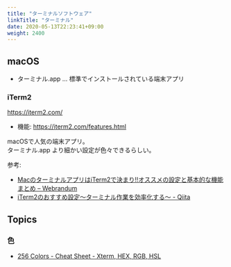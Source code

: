 ```yaml
---
title: "ターミナルソフトウェア"
linkTitle: "ターミナル"
date: 2020-05-13T22:23:41+09:00
weight: 2400
---
```


## macOS
- ターミナル.app ... 標準でインストールされている端末アプリ

### iTerm2

https://iterm2.com/

- 機能: https://iterm2.com/features.html

macOSで人気の端末アプリ。  
ターミナル.app より細かい設定が色々できるらしい。

参考:

- [MacのターミナルアプリはiTerm2で決まり!!オススメの設定と基本的な機能まとめ – Webrandum](https://webrandum.net/iterm2/)
- [iTerm2のおすすめ設定〜ターミナル作業を効率化する〜 - Qiita](https://qiita.com/ruwatana/items/8d9c174250061721ad11)

## Topics
### 色

- [256 Colors - Cheat Sheet - Xterm, HEX, RGB, HSL](https://jonasjacek.github.io/colors/)
